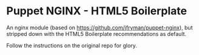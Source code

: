 Puppet NGINX - HTML5 Boilerplate
================================

An nginx module (based on https://github.com/jfryman/puppet-nginx), but stripped
down with the HTML5 Boilerplate recommendations as default.

Follow the instructions on the original repo for glory.